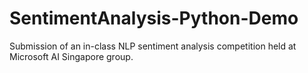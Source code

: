 # SentimentAnalysis-Python-Demo
Submission of an in-class NLP sentiment analysis competition held at Microsoft AI Singapore group.
